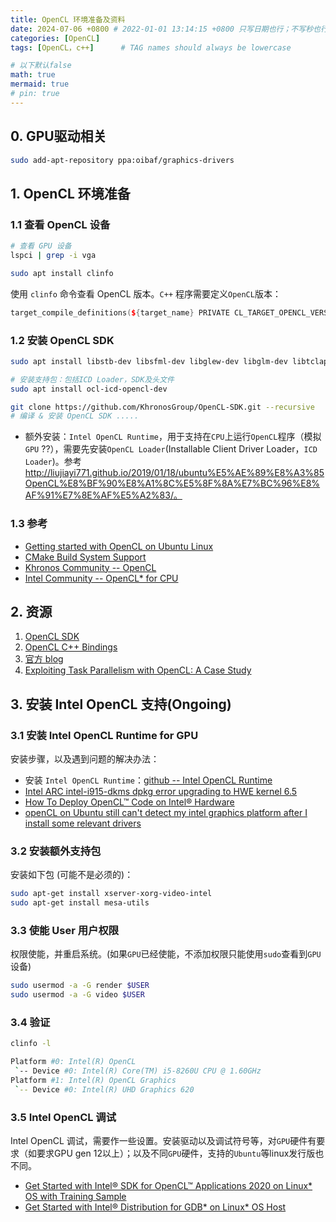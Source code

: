 ```yaml
---
title: OpenCL 环境准备及资料
date: 2024-07-06 +0800 # 2022-01-01 13:14:15 +0800 只写日期也行；不写秒也行；这样也行 2022-03-09T00:55:42+08:00
categories: [OpenCL]
tags: [OpenCL，c++]      # TAG names should always be lowercase

# 以下默认false
math: true
mermaid: true
# pin: true
---
```


## 0. GPU驱动相关

```bash
sudo add-apt-repository ppa:oibaf/graphics-drivers
```

## 1. OpenCL 环境准备

### 1.1 查看 OpenCL 设备

```bash
# 查看 GPU 设备
lspci | grep -i vga

sudo apt install clinfo
```

使用 `clinfo` 命令查看 OpenCL 版本。`C++` 程序需要定义`OpenCL`版本：

```c++
target_compile_definitions(${target_name} PRIVATE CL_TARGET_OPENCL_VERSION=300)
```

### 1.2 安装 OpenCL SDK

```bash
sudo apt install libstb-dev libsfml-dev libglew-dev libglm-dev libtclap-dev ruby doxygen -y

# 安装支持包：包括ICD Loader，SDK及头文件
sudo apt install ocl-icd-opencl-dev

git clone https://github.com/KhronosGroup/OpenCL-SDK.git --recursive
# 编译 & 安装 OpenCL SDK .....
```

* 额外安装：`Intel OpenCL Runtime`，用于支持在`CPU`上运行`OpenCL`程序（模拟`GPU` ??），需要先安装`OpenCL Loader`(Installable Client Driver Loader，`ICD Loader`)。参考 http://liujiayi771.github.io/2019/01/18/ubuntu%E5%AE%89%E8%A3%85OpenCL%E8%BF%90%E8%A1%8C%E5%8F%8A%E7%BC%96%E8%AF%91%E7%8E%AF%E5%A2%83/。

### 1.3 参考

* [Getting started with OpenCL on Ubuntu Linux](https://github.com/KhronosGroup/OpenCL-Guide/blob/main/chapters/getting_started_linux.md)
* [CMake Build System Support](https://github.com/KhronosGroup/OpenCL-Guide/blob/main/chapters/cmake_build-system_support.md)
* [Khronos Community -- OpenCL](https://community.khronos.org/c/opencl)
* [Intel Community -- OpenCL* for CPU](https://community.intel.com/t5/OpenCL-for-CPU/bd-p/opencl)

## 2. 资源

1. [OpenCL SDK](https://github.com/KhronosGroup/OpenCL-SDK)
2. [OpenCL C++ Bindings](https://github.com/KhronosGroup/OpenCL-CLHPP)
3. [官方 blog](https://www.khronos.org/blog/)
4. [Exploiting Task Parallelism with OpenCL: A Case Study](https://link.springer.com/content/pdf/10.1007/s11265-018-1416-1.pdf)

## 3. 安装 Intel OpenCL 支持(Ongoing)

### 3.1 安装 Intel OpenCL Runtime for GPU

安装步骤，以及遇到问题的解决办法：

* 安装 `Intel OpenCL Runtime`：[github -- Intel OpenCL Runtime](https://github.com/intel/compute-runtime/releases)
* [Intel ARC intel-i915-dkms dpkg error upgrading to HWE kernel 6.5](https://askubuntu.com/questions/1504148/intel-arc-intel-i915-dkms-dpkg-error-upgrading-to-hwe-kernel-6-5)
* [How To Deploy OpenCL™ Code on Intel® Hardware](https://www.intel.com/content/www/us/en/developer/tools/opencl/run.html)
* [openCL on Ubuntu still can't detect my intel graphics platform after I install some relevant drivers](https://community.intel.com/t5/GPU-Compute-Software/openCL-on-Ubuntu-still-can-t-detect-my-intel-graphics-platform/m-p/1164878)

### 3.2 安装额外支持包

安装如下包 (可能不是必须的)：

```bash
sudo apt-get install xserver-xorg-video-intel
sudo apt-get install mesa-utils
```

### 3.3 使能 User 用户权限

权限使能，并重启系统。(如果`GPU`已经使能，不添加权限只能使用`sudo`查看到`GPU`设备)

```bash
sudo usermod -a -G render $USER
sudo usermod -a -G video $USER
```

### 3.4 验证

```bash
clinfo -l

Platform #0: Intel(R) OpenCL
 `-- Device #0: Intel(R) Core(TM) i5-8260U CPU @ 1.60GHz
Platform #1: Intel(R) OpenCL Graphics
 `-- Device #0: Intel(R) UHD Graphics 620
```

### 3.5 Intel OpenCL 调试

Intel OpenCL 调试，需要作一些设置。安装驱动以及调试符号等，对`GPU`硬件有要求（如要求GPU gen 12以上）；以及不同`GPU`硬件，支持的`Ubuntu`等linux发行版也不同。

* [Get Started with Intel® SDK for OpenCL™ Applications 2020 on Linux* OS with Training Sample](https://www.intel.cn/content/www/cn/zh/developer/articles/guide/sdk-for-opencl-2020-gsg-linux-os.html)
* [Get Started with Intel® Distribution for GDB* on Linux* OS Host](https://www.intel.com/content/www/us/en/docs/distribution-for-gdb/get-started-guide-linux/2024-2/overview.html)

